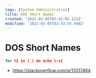 ```yaml
---
tags: [System Administration]
title: DOS Short Names
created: '2021-03-05T03:42:05.221Z'
modified: '2021-03-05T03:43:55.446Z'
---
```


# DOS Short Names

```cmd
for %I in (.) do echo %~sI
```

* https://stackoverflow.com/a/13317464


